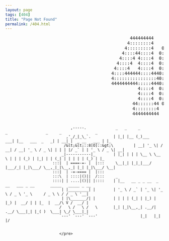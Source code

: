 ```yaml
---
layout: page
tags: [404]
title: "Page Not Found"
permalink: /404.html
---
```


<div class="container">
                        <pre>
                                               444444444       000000000            444444444
                                              4::::::::4     00:::::::::00         4::::::::4
                                             4:::::::::4   00:::::::::::::00      4:::::::::4
                                            4::::44::::4  0:::::::000:::::::0    4::::44::::4
                                           4::::4 4::::4  0::::::0   0::::::0   4::::4 4::::4
                                          4::::4  4::::4  0:::::0     0:::::0  4::::4  4::::4
                                         4::::4   4::::4  0:::::0     0:::::0 4::::4   4::::4
                                        4::::444444::::4440:::::0 000 0:::::04::::444444::::444
                                        4::::::::::::::::40:::::0 000 0:::::04::::::::::::::::4
                                        4444444444:::::4440:::::0     0:::::04444444444:::::444
                                                  4::::4  0:::::0     0:::::0          4::::4
                                                  4::::4  0::::::0   0::::::0          4::::4
                                                  4::::4  0:::::::000:::::::0          4::::4
                                                44::::::44 00:::::::::::::00         44::::::44
                                                4::::::::4   00:::::::::00           4::::::::4
                                                4444444444     000000000             4444444444
                        
                                 ,-----.             _   _     _           _                 _     _               _
                               ,'_/_|_\_`.          | |_| |__ (_)___   ___| |__   ___  _   _| | __| |  _ __   ___ | |_
                              /&lt;&lt;::8[O]::&gt;\         | __| '_ \| / __| / __| '_ \ / _ \| | | | |/ _` | | '_ \ / _ \| __|
                             _|-----------|_        | |_| | | | \__ \ \__ \ | | | (_) | |_| | | (_| | | | | | (_) | |_
                         :::|  | ====-=- |  |:::     \__|_| |_|_|___/ |___/_| |_|\___/ \__,_|_|\__,_| |_| |_|\___/ \__|
                         :::|  | -=-==== |  |:::
                         :::\  | ::::|()||  /:::     _
                         ::::| | ....|()|| |::::    | |__   __ _ _ __  _ __   ___ _ __       _____   _____ _ __
                             | |_________| |        | '_ \ / _` | '_ \| '_ \ / _ \ '_ \     / _ \ \ / / _ \ '__|
                             | |\_______/| |        | | | | (_| | |_) | |_) |  __/ | | |_  |  __/\ V /  __/ |
                            /   \ /   \ /   \       |_| |_|\__,_| .__/| .__/ \___|_| |_( )  \___| \_/ \___|_|
                            `---' `---' `---'                   |_|   |_|              |/
                        
                        
                            </pre>
</div>
